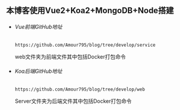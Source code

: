 ## 本博客使用Vue2+Koa2+MongoDB+Node搭建

- ###### Vue前端GitHub地址

  ```
  https://github.com/Amour795/blog/tree/develop/service
  ```

  web文件夹为前端文件其中包括Docker打包命令

  

- ###### Koa后端GitHub地址

  ```
  https://github.com/Amour795/blog/tree/develop/web
  ```

  Server文件夹为后端文件其中包括Docker打包命令

